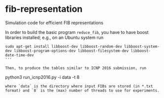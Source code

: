 # fib-representation
Simulation code for efficient FIB representations

In order to build the basic program `reduce_fib`, you have to have boost libraries installed; e.g., on an Ubuntu system run
```
sudo apt-get install libboost-dev libboost-random-dev libboost-system-dev libboost-program-options-dev libboost-filesystem-dev libboost-date-time-dev
'''

Then, to produce the tables similar to ICNP 2016 submission, run
```
python3 run_icnp2016.py -i data -t 8
```
where `data` is the directory where input FIBs are stored (in *.txt format) and `8` is the (max) number of threads to use for experiments.


